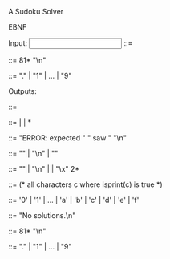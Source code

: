 A Sudoku Solver 

EBNF

Input:
<input> ::= <puzzle> <eof>

<puzzle> ::= 81*<value> "\n"

<value> ::= "." | "1" | ... | "9"

Outputs:

<output> ::= <result> <eof>

<result> ::= <error> | <nosolution> | <puzzle> <puzzle>*

<error> ::= "ERROR: expected " <expected> " saw " <saw> "\n"

<expected> ::= "<value>" | "\\n" | "<eof>"

<saw> ::= "<eof>" | "\\n" | <printable> | "\\x" 2*<hex-digit>

<printable> ::= (* all characters c where isprint(c) is true *)

<hex-digit> ::= '0' | '1' | ... | 'a' | 'b' | 'c' | 'd' | 'e' | 'f'

<nosolution> ::= "No solutions.\n"

<puzzle> ::= 81*<value> "\n"

<value> ::= "." | "1" | ... | "9"
